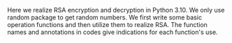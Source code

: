 Here we realize RSA encryption and decryption in Python 3.10. We only use random package to
get random numbers. We first write some basic operation functions and then utilize them to realize
RSA. The function names and annotations in codes give indications for each function's use.